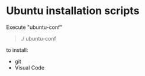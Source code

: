 # Ubuntu installation scripts

Execute "ubuntu-conf" 

> ./ ubuntu-conf

to install:
* git
* Visual Code